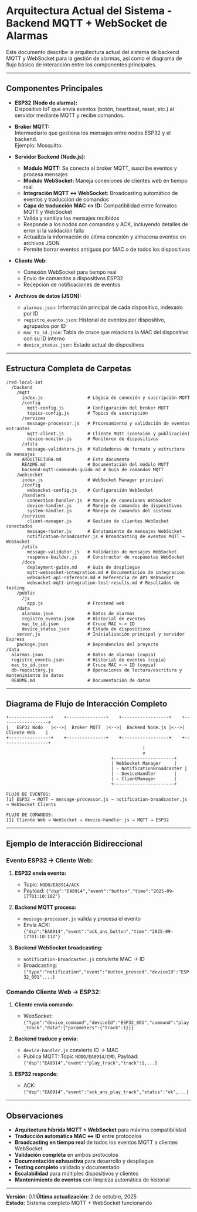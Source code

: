 # Arquitectura Actual del Sistema - Backend MQTT + WebSocket de Alarmas

Este documento describe la arquitectura actual del sistema de backend MQTT y WebSocket para la gestión de alarmas, así como el diagrama de flujo básico de interacción entre los componentes principales.

---

## Componentes Principales

- **ESP32 (Nodo de alarma):**  
  Dispositivo IoT que envía eventos (botón, heartbeat, reset, etc.) al servidor mediante MQTT y recibe comandos.

- **Broker MQTT:**  
  Intermediario que gestiona los mensajes entre nodos ESP32 y el backend.  
  Ejemplo: Mosquitto.

- **Servidor Backend (Node.js):**  
  - **Módulo MQTT:** Se conecta al broker MQTT, suscribe eventos y procesa mensajes
  - **Módulo WebSocket:** Maneja conexiones de clientes web en tiempo real
  - **Integración MQTT ↔ WebSocket:** Broadcasting automático de eventos y traducción de comandos
  - **Capa de traducción MAC ↔ ID:** Compatibilidad entre formatos MQTT y WebSocket
  - Valida y sanitiza los mensajes recibidos
  - Responde a los nodos con comandos y ACK, incluyendo detalles de error si la validación falla
  - Actualiza la información de última conexión y almacena eventos en archivos JSON
  - Permite borrar eventos antiguos por MAC o de todos los dispositivos

- **Cliente Web:**
  - Conexión WebSocket para tiempo real
  - Envío de comandos a dispositivos ESP32
  - Recepción de notificaciones de eventos

- **Archivos de datos (JSON):**
  - `alarmas.json`: Información principal de cada dispositivo, indexado por ID
  - `registro_evento.json`: Historial de eventos por dispositivo, agrupados por ID
  - `mac_to_id.json`: Tabla de cruce que relaciona la MAC del dispositivo con su ID interno
  - `device_status.json`: Estado actual de dispositivos

---

## Estructura Completa de Carpetas

```
/red-local-iot
  /backend
    /mqtt
      index.js                 # Lógica de conexión y suscripción MQTT
      /config
        mqtt-config.js         # Configuración del broker MQTT
        topics-config.js       # Topics de suscripción
      /services
        message-processor.js   # Procesamiento y validación de eventos entrantes
        mqtt-client.js         # Cliente MQTT (conexión y publicación)
        device-monitor.js      # Monitoreo de dispositivos
      /utils
        message-validators.js  # Validadores de formato y estructura de mensajes
      ARQUITECTURA.md          # Este documento
      README.md                # Documentación del módulo MQTT
      backend-mqtt-commands-guide.md # Guía de comandos MQTT
    /websocket
      index.js                 # WebSocket Manager principal
      /config
        websocket-config.js    # Configuración WebSocket
      /handlers
        connection-handler.js  # Manejo de conexiones WebSocket
        device-handler.js      # Manejo de comandos de dispositivos
        system-handler.js      # Manejo de comandos del sistema
      /services
        client-manager.js      # Gestión de clientes WebSocket conectados
        message-router.js      # Enrutamiento de mensajes WebSocket
        notification-broadcaster.js # Broadcasting de eventos MQTT → WebSocket
      /utils
        message-validator.js   # Validación de mensajes WebSocket
        response-builder.js    # Constructor de respuestas WebSocket
      /docs
        deployment-guide.md    # Guía de despliegue
        mqtt-websocket-integration.md # Documentación de integración
        websocket-api-reference.md # Referencia de API WebSocket
        websocket-mqtt-integration-test-results.md # Resultados de testing
    /public
      /js
        app.js                 # Frontend web
    /data
      alarmas.json             # Datos de alarmas
      registro_evento.json     # Historial de eventos
      mac_to_id.json           # Cruce MAC <-> ID
      device_status.json       # Estado de dispositivos
    server.js                  # Inicialización principal y servidor Express
    package.json               # Dependencias del proyecto
/data
  alarmas.json                 # Datos de alarmas (copia)
  registro_evento.json         # Historial de eventos (copia)
  mac_to_id.json               # Cruce MAC <-> ID (copia)
  db-repository.js             # Operaciones de lectura/escritura y mantenimiento de datos
  README.md                    # Documentación de datos
```

---

## Diagrama de Flujo de Interacción Completo

```
+----------------+    +---------------+    +------------------+    +------------------+
|   ESP32 Nodo   |<-->|  Broker MQTT  |<-->|  Backend Node.js |<-->|   Cliente Web    |
+----------------+    +---------------+    +------------------+    +------------------+
                                                    |
                                                    v
                                        +-----------------------+
                                        | WebSocket Manager     |
                                        | - NotificationBroadcaster |
                                        | - DeviceHandler       |
                                        | - ClientManager       |
                                        +-----------------------+

FLUJO DE EVENTOS:
[1] ESP32 → MQTT → message-processor.js → notification-broadcaster.js → WebSocket Clients

FLUJO DE COMANDOS:
[1] Cliente Web → WebSocket → device-handler.js → MQTT → ESP32
```

---

## Ejemplo de Interacción Bidireccional

### **Evento ESP32 → Cliente Web:**
1. **ESP32 envía evento:**  
   - Topic: `NODO/EA8914/ACK`
   - Payload: `{"dsp":"EA8914","event":"button","time":"2025-09-17T01:10:10Z"}`

2. **Backend MQTT procesa:**  
   - `message-processor.js` valida y procesa el evento
   - Envía ACK: `{"dsp":"EA8914","event":"ack_ans_button","time":"2025-09-17T01:10:11Z"}`

3. **Backend WebSocket broadcasting:**  
   - `notification-broadcaster.js` convierte MAC → ID
   - Broadcasting: `{"type":"notification","event":"button_pressed","deviceId":"ESP32_001",...}`

### **Comando Cliente Web → ESP32:**
1. **Cliente envía comando:**  
   - WebSocket: `{"type":"device_command","deviceId":"ESP32_001","command":"play_track","data":{"parameters":{"track":1}}}`

2. **Backend traduce y envía:**  
   - `device-handler.js` convierte ID → MAC
   - Publica MQTT: Topic `NODO/EA8914/CMD`, Payload: `{"dsp":"EA8914","event":"play_track","track":1,...}`

3. **ESP32 responde:**  
   - ACK: `{"dsp":"EA8914","event":"ack_ans_play_track","status":"ok",...}`

---

## Observaciones

- **Arquitectura híbrida MQTT + WebSocket** para máxima compatibilidad
- **Traducción automática MAC ↔ ID** entre protocolos
- **Broadcasting en tiempo real** de todos los eventos MQTT a clientes WebSocket
- **Validación completa** en ambos protocolos
- **Documentación exhaustiva** para desarrollo y despliegue
- **Testing completo** validado y documentado
- **Escalabilidad** para múltiples dispositivos y clientes
- **Mantenimiento de eventos** con limpieza automática de historial

---

**Versión:** 0.1 
**Última actualización:** 2 de octubre, 2025  
**Estado:** Sistema completo MQTT + WebSocket funcionando